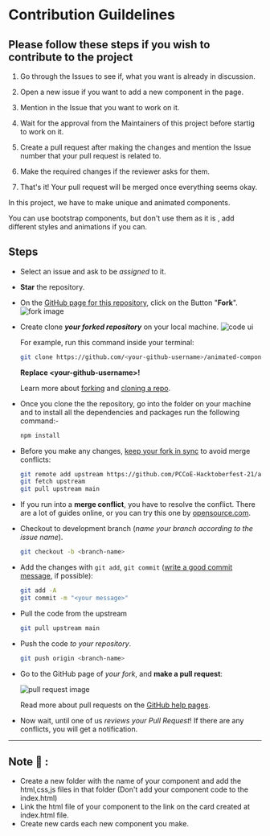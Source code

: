# Contribution Guildelines

## Please follow these steps if you wish to contribute to the project

1. Go through the Issues to see if, what you want is already in discussion.

2. Open a new issue if you want to add a new component in the page.

3. Mention in the Issue that you want to work on it.

4. Wait for the approval from the Maintainers of this project before startig to work on it.

5. Create a pull request after making the changes and mention the Issue number that your pull request is related to.

6. Make the required changes if the reviewer asks for them. 

7. That's it! Your pull request will be merged once everything seems okay.

In this project, we have to make unique and animated components.

You can use bootstrap components, but don't use them as it is , add different styles and animations if you can.



## Steps

- Select an issue and ask to be *assigned* to it.
- **Star** the repository.
- On the [GitHub page for this repository](https://github.com/PCCoE-Hacktoberfest-21/animated-components), click on the Button "**Fork**".
   ![fork image](https://help.github.com/assets/images/help/repository/fork_button.jpg)
- Create clone ***your forked repository*** on your local machine.
   ![code ui](https://docs.github.com/assets/images/help/repository/code-button.png)

    For example, run this command inside your terminal:

    ```bash
    git clone https://github.com/<your-github-username>/animated-components.git
    ```

    **Replace \<your-github-username\>!**

    Learn more about [forking](https://help.github.com/en/github/getting-started-with-github/fork-a-repo) and [cloning a repo](https://docs.github.com/en/github/creating-cloning-and-archiving-repositories/cloning-a-repository).
    
- Once you clone the the repository, go into the folder on your machine and to install all the dependencies and packages run the following command:-

   ```bash
   npm install
   ```

- Before you make any changes, [keep your fork in sync](https://www.freecodecamp.org/news/how-to-sync-your-fork-with-the-original-git-repository/) to avoid merge conflicts:

    ```bash
    git remote add upstream https://github.com/PCCoE-Hacktoberfest-21/animated-components.git
    git fetch upstream
    git pull upstream main
    ```

- If you run into a **merge conflict**, you have to resolve the conflict. There are a lot of guides online, or you can try this one by [opensource.com](https://opensource.com/article/20/4/git-merge-conflict).

- Checkout to development branch (*name your branch according to the issue name*).

    ```bash
    git checkout -b <branch-name>
    ```

- Add the changes with `git add`, `git commit` ([write a good commit message](https://chris.beams.io/posts/git-commit/), if possible):

    ```bash
    git add -A
    git commit -m "<your message>"
    ```
    
- Pull the code from the upstream
   
  ```bash
  git pull upstream main

- Push the code *to your repository*.

    ```bash
    git push origin <branch-name>
    ```

- Go to the GitHub page of _your fork_, and **make a pull request**:

    ![pull request image](https://help.github.com/assets/images/help/pull_requests/choose-base-and-compare-branches.png)

    Read more about pull requests on the [GitHub help pages](https://help.github.com/en/github/collaborating-with-issues-and-pull-requests/creating-a-pull-request).

- Now wait, until one of us *reviews your Pull Request*! If there are any conflicts, you will get a notification.

<hr>

## Note 🔴 :

- Create a new folder with the name of your component and add the html,css,js files in that folder (Don't add your component code to the index.html)
- Link the html file of your component to the link on the card created at index.html file.
- Create new cards each new component you make.




